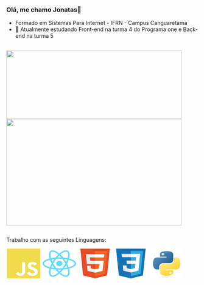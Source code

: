 ### Olá, me chamo Jonatas👋

- Formado em Sistemas Para Internet - IFRN - Campus Canguaretama
- 🌱 Atualmente estudando Front-end na turma 4 do Programa one e Back-end na turma 5

##

<div>
<img align="center" height="180em" width="460" src="https://github-readme-stats.vercel.app/api?username=jonataspedro01&show_icons=true&theme=dark"/>
<img align="center" height="280em" width="460" src="https://github-readme-stats.vercel.app/api/top-langs/?username=jonataspedro01&layout=compact)](https://github.com/anuraghazra/github-readme-stats"/>
</div>

##

Trabalho com as seguintes Linguagens: 

<div style="display: inline_block">
  <img align="center" alt="JP-Js" height="80" width="90" src="https://raw.githubusercontent.com/devicons/devicon/master/icons/javascript/javascript-plain.svg">
  <img align="center" alt="JP-React" height="80" width="90" src="https://raw.githubusercontent.com/devicons/devicon/master/icons/react/react-original.svg">
  <img align="center" alt="JP-HTML" height="80" width="90" src="https://raw.githubusercontent.com/devicons/devicon/master/icons/html5/html5-original.svg">
  <img align="center" alt="JP-CSS" height="80" width="90" src="https://raw.githubusercontent.com/devicons/devicon/master/icons/css3/css3-original.svg">
  <img align="center" alt="JP-Python" height="80" width="90" src="https://raw.githubusercontent.com/devicons/devicon/master/icons/python/python-original.svg">
</div>
